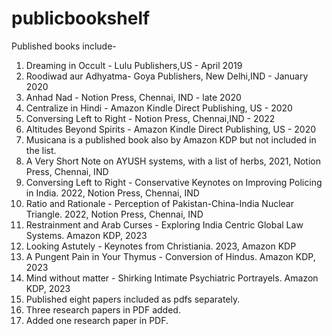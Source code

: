 # publicbookshelf

Published books include-
1. Dreaming in Occult - Lulu Publishers,US - April 2019
2. Roodiwad aur Adhyatma- Goya Publishers, New Delhi,IND - January 2020
3. Anhad Nad - Notion Press, Chennai, IND - late 2020
4. Centralize in Hindi - Amazon Kindle Direct Publishing, US - 2020
5. Conversing Left to Right - Notion Press, Chennai,IND - 2022
6. Altitudes Beyond Spirits - Amazon Kindle Direct Publishing,  US - 2020
7. Musicana is a published book also by Amazon KDP but not included in the list.
8. A Very Short Note on AYUSH systems, with a list of herbs, 2021, Notion Press, Chennai, IND
9. Conversing Left to Right - Conservative Keynotes on Improving Policing in India. 2022, Notion Press, Chennai, IND
10. Ratio and Rationale - Perception of Pakistan-China-India Nuclear Triangle. 2022, Notion Press, Chennai, IND
11. Restrainment and Arab Curses - Exploring India Centric Global Law Systems. Amazon KDP, 2023
12. Looking Astutely - Keynotes from Christiania. 2023, Amazon KDP
13. A Pungent Pain in Your Thymus - Conversion of Hindus. Amazon KDP, 2023
14. Mind without matter - Shirking Intimate Psychiatric Portrayels. Amazon KDP, 2023
15. Published eight papers included as pdfs separately.
16. Three research papers in PDF added.
17. Added one research paper in PDF.
